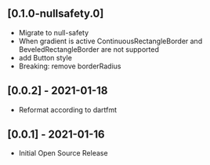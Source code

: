 ## [0.1.0-nullsafety.0]
- Migrate to null-safety
- When gradient is active ContinuousRectangleBorder and BeveledRectangleBorder are not supported
- add Button style
- Breaking: remove borderRadius

## [0.0.2] - 2021-01-18

* Reformat according to dartfmt

## [0.0.1] - 2021-01-16

* Initial Open Source Release
